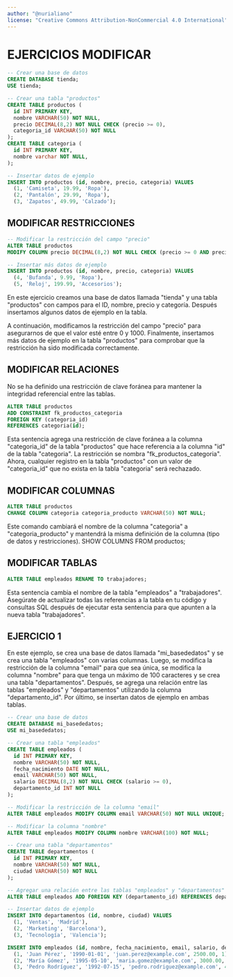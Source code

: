 ```yaml
---
author: "@nurialiano"
license: "Creative Commons Attribution-NonCommercial 4.0 International"
---
```


# EJERCICIOS MODIFICAR

~~~sql
-- Crear una base de datos
CREATE DATABASE tienda;
USE tienda;

-- Crear una tabla "productos"
CREATE TABLE productos (
  id INT PRIMARY KEY,
  nombre VARCHAR(50) NOT NULL,
  precio DECIMAL(8,2) NOT NULL CHECK (precio >= 0),
  categoria_id VARCHAR(50) NOT NULL
);
CREATE TABLE categoria (
  id INT PRIMARY KEY,
  nombre varchar NOT NULL,
);

-- Insertar datos de ejemplo
INSERT INTO productos (id, nombre, precio, categoria) VALUES
  (1, 'Camiseta', 19.99, 'Ropa'),
  (2, 'Pantalón', 29.99, 'Ropa'),
  (3, 'Zapatos', 49.99, 'Calzado');
~~~

## MODIFICAR RESTRICCIONES

~~~sql
-- Modificar la restricción del campo "precio"
ALTER TABLE productos
MODIFY COLUMN precio DECIMAL(8,2) NOT NULL CHECK (precio >= 0 AND precio <= 1000);

-- Insertar más datos de ejemplo
INSERT INTO productos (id, nombre, precio, categoria) VALUES
  (4, 'Bufanda', 9.99, 'Ropa'),
  (5, 'Reloj', 199.99, 'Accesorios');
~~~

En este ejercicio creamos una base de datos llamada "tienda" y una tabla "productos" con campos para el ID, nombre, precio y categoría. Después insertamos algunos datos de ejemplo en la tabla.

A continuación, modificamos la restricción del campo "precio" para asegurarnos de que el valor esté entre 0 y 1000. Finalmente, insertamos más datos de ejemplo en la tabla "productos" para comprobar que la restricción ha sido modificada correctamente.

## MODIFICAR RELACIONES

No se ha definido una restricción de clave foránea para mantener la integridad referencial entre las tablas.

~~~sql
ALTER TABLE productos
ADD CONSTRAINT fk_productos_categoria
FOREIGN KEY (categoria_id)
REFERENCES categoria(id);
~~~

Esta sentencia agrega una restricción de clave foránea a la columna "categoria_id" de la tabla "productos" que hace referencia a la columna "id" de la tabla "categoria". La restricción se nombra "fk_productos_categoria". Ahora, cualquier registro en la tabla "productos" con un valor de "categoria_id" que no exista en la tabla "categoria" será rechazado.

## MODIFICAR COLUMNAS

~~~sql
ALTER TABLE productos
CHANGE COLUMN categoria categoria_producto VARCHAR(50) NOT NULL;
~~~

Este comando cambiará el nombre de la columna "categoria" a "categoria_producto" y mantendrá la misma definición de la columna (tipo de datos y restricciones).
SHOW COLUMNS FROM productos;

## MODIFICAR TABLAS

~~~sql
ALTER TABLE empleados RENAME TO trabajadores;
~~~

Esta sentencia cambia el nombre de la tabla "empleados" a "trabajadores". Asegúrate de actualizar todas las referencias a la tabla en tu código y consultas SQL después de ejecutar esta sentencia para que apunten a la nueva tabla "trabajadores".

## EJERCICIO 1

En este ejemplo, se crea una base de datos llamada "mi_basededatos" y se crea una tabla "empleados" con varias columnas. Luego, se modifica la restricción de la columna "email" para que sea única, se modifica la columna "nombre" para que tenga un máximo de 100 caracteres y se crea una tabla "departamentos". Después, se agrega una relación entre las tablas "empleados" y "departamentos" utilizando la columna "departamento_id". Por último, se insertan datos de ejemplo en ambas tablas.

~~~sql
-- Crear una base de datos
CREATE DATABASE mi_basededatos;
USE mi_basededatos;

-- Crear una tabla "empleados"
CREATE TABLE empleados (
  id INT PRIMARY KEY,
  nombre VARCHAR(50) NOT NULL,
  fecha_nacimiento DATE NOT NULL,
  email VARCHAR(50) NOT NULL,
  salario DECIMAL(8,2) NOT NULL CHECK (salario >= 0),
  departamento_id INT NOT NULL
);

-- Modificar la restricción de la columna "email"
ALTER TABLE empleados MODIFY COLUMN email VARCHAR(50) NOT NULL UNIQUE;

-- Modificar la columna "nombre"
ALTER TABLE empleados MODIFY COLUMN nombre VARCHAR(100) NOT NULL;

-- Crear una tabla "departamentos"
CREATE TABLE departamentos (
  id INT PRIMARY KEY,
  nombre VARCHAR(50) NOT NULL,
  ciudad VARCHAR(50) NOT NULL
);

-- Agregar una relación entre las tablas "empleados" y "departamentos"
ALTER TABLE empleados ADD FOREIGN KEY (departamento_id) REFERENCES departamentos(id);

-- Insertar datos de ejemplo
INSERT INTO departamentos (id, nombre, ciudad) VALUES
  (1, 'Ventas', 'Madrid'),
  (2, 'Marketing', 'Barcelona'),
  (3, 'Tecnología', 'Valencia');

INSERT INTO empleados (id, nombre, fecha_nacimiento, email, salario, departamento_id) VALUES
  (1, 'Juan Pérez', '1990-01-01', 'juan.perez@example.com', 2500.00, 1),
  (2, 'María Gómez', '1995-05-10', 'maria.gomez@example.com', 3000.00, 2),
  (3, 'Pedro Rodríguez', '1992-07-15', 'pedro.rodriguez@example.com', 4000.00, 3);
~~~
